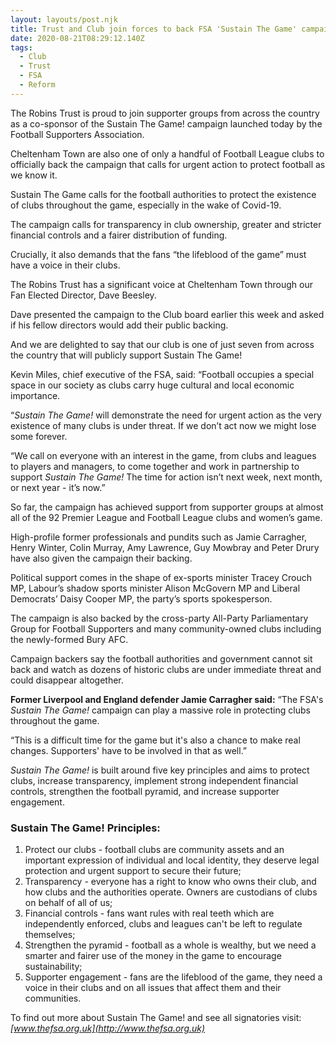 ```yaml
---
layout: layouts/post.njk
title: Trust and Club join forces to back FSA 'Sustain The Game' campaign
date: 2020-08-21T08:29:12.140Z
tags:
  - Club
  - Trust
  - FSA
  - Reform
---
```

The Robins Trust is proud to join supporter groups from across the country as a co-sponsor of the Sustain The Game! campaign launched today by the Football Supporters Association.

Cheltenham Town are also one of only a handful of Football League clubs to officially back the campaign that calls for urgent action to protect football as we know it.

Sustain The Game calls for the football authorities to protect the existence of clubs throughout the game, especially in the wake of Covid-19.

The campaign calls for transparency in club ownership, greater and stricter financial controls and a fairer distribution of funding.

Crucially, it also demands that the fans “the lifeblood of the game” must have a voice in their clubs.

The Robins Trust has a significant voice at Cheltenham Town through our Fan Elected Director, Dave Beesley.

Dave presented the campaign to the Club board earlier this week and asked if his fellow directors would add their public backing.

And we are delighted to say that our club is one of just seven from across the country that will publicly support Sustain The Game!

Kevin Miles, chief executive of the FSA, said: “Football occupies a special space in our society as clubs carry huge cultural and local economic importance.

“*Sustain The Game!* will demonstrate the need for urgent action as the very existence of many clubs is under threat. If we don’t act now we might lose some forever.

“We call on everyone with an interest in the game, from clubs and leagues to players and managers, to come together and work in partnership to support *Sustain The Game!* The time for action isn’t next week, next month, or next year - it’s now.”

So far, the campaign has achieved support from supporter groups at almost all of the 92 Premier League and Football League clubs and women’s game.

High-profile former professionals and pundits such as Jamie Carragher, Henry Winter, Colin Murray, Amy Lawrence, Guy Mowbray and Peter Drury have also given the campaign their backing.

Political support comes in the shape of ex-sports minister Tracey Crouch MP, Labour’s shadow sports minister Alison McGovern MP and Liberal Democrats’ Daisy Cooper MP, the party’s sports spokesperson.

The campaign is also backed by the cross-party All-Party Parliamentary Group for Football Supporters and many community-owned clubs including the newly-formed Bury AFC.

Campaign backers say the football authorities and government cannot sit back and watch as dozens of historic clubs are under immediate threat and could disappear altogether.

**Former Liverpool and England defender Jamie Carragher said:** “The FSA's *Sustain The Game!* campaign can play a massive role in protecting clubs throughout the game.

“This is a difficult time for the game but it's also a chance to make real changes. Supporters' have to be involved in that as well.”

*Sustain The Game!* is built around five key principles and aims to protect clubs, increase transparency, implement strong independent financial controls, strengthen the football pyramid, and increase supporter engagement.

### Sustain The Game! Principles:

1. Protect our clubs - football clubs are community assets and an important expression of individual and local identity, they deserve legal protection and urgent support to secure their future;
2. Transparency - everyone has a right to know who owns their club, and how clubs and the authorities operate. Owners are custodians of clubs on behalf of all of us;
3. Financial controls - fans want rules with real teeth which are independently enforced, clubs and leagues can't be left to regulate themselves;
4. Strengthen the pyramid - football as a whole is wealthy, but we need a smarter and fairer use of the money in the game to encourage sustainability;
5. Supporter engagement - fans are the lifeblood of the game, they need a voice in their clubs and on all issues that affect them and their communities.

To find out more about Sustain The Game! and see all signatories visit: *[www.thefsa.org.uk](http://www.thefsa.org.uk)*
